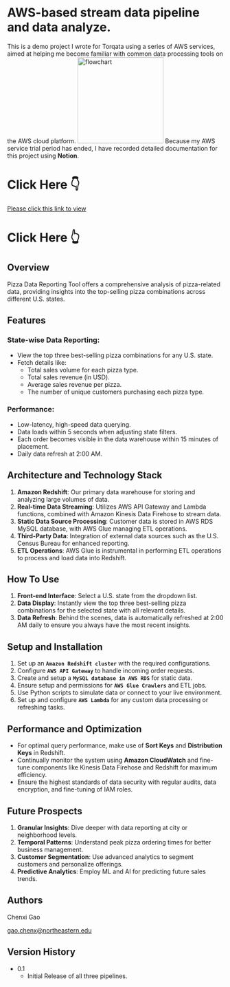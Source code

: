 # AWS-based stream data pipeline and data analyze.
This is a demo project I wrote for Torqata using a series of AWS services, aimed at helping me become familiar with common data processing tools on the AWS cloud platform.
<img src="https://github.com/chenxi-gao/workSample/blob/main/AWS_stream_data_pipeline/workflow_torqata.png" alt="flowchart" width="200" height="200">
Because my AWS service trial period has ended, I have recorded detailed documentation for this project using **Notion**. 
# Click Here 👇
[Please click this link to view](https://www.notion.so/TORQATA-PIZZA-BUSINESS-7375585a4b3e4d7c9d028f9c4261bc9b)
# Click Here 👆

## Overview
Pizza Data Reporting Tool offers a comprehensive analysis of pizza-related data, providing insights into the top-selling pizza combinations across different U.S. states.

## Features

### State-wise Data Reporting:
- View the top three best-selling pizza combinations for any U.S. state.
- Fetch details like:
  * Total sales volume for each pizza type.
  * Total sales revenue (in USD).
  * Average sales revenue per pizza.
  * The number of unique customers purchasing each pizza type.

### Performance:
- Low-latency, high-speed data querying.
- Data loads within 5 seconds when adjusting state filters.
- Each order becomes visible in the data warehouse within 15 minutes of placement.
- Daily data refresh at 2:00 AM.

## Architecture and Technology Stack

1. **Amazon Redshift**: Our primary data warehouse for storing and analyzing large volumes of data.
2. **Real-time Data Streaming**: Utilizes AWS API Gateway and Lambda functions, combined with Amazon Kinesis Data Firehose to stream data.
3. **Static Data Source Processing**: Customer data is stored in AWS RDS MySQL database, with AWS Glue managing ETL operations.
4. **Third-Party Data**: Integration of external data sources such as the U.S. Census Bureau for enhanced reporting.
5. **ETL Operations**: AWS Glue is instrumental in performing ETL operations to process and load data into Redshift.

## How To Use

1. **Front-end Interface**: Select a U.S. state from the dropdown list.
2. **Data Display**: Instantly view the top three best-selling pizza combinations for the selected state with all relevant details.
3. **Data Refresh**: Behind the scenes, data is automatically refreshed at 2:00 AM daily to ensure you always have the most recent insights.

## Setup and Installation

1. Set up an **`Amazon Redshift cluster`** with the required configurations.
2. Configure **`AWS API Gateway`** to handle incoming order requests.
3. Create and setup a **`MySQL database in AWS RDS`** for static data.
4. Ensure setup and permissions for **`AWS Glue Crawlers`** and ETL jobs.
5. Use Python scripts to simulate data or connect to your live environment.
6. Set up and configure **`AWS Lambda`** for any custom data processing or refreshing tasks.

## Performance and Optimization

- For optimal query performance, make use of **Sort Keys** and **Distribution Keys** in Redshift.
- Continually monitor the system using **Amazon CloudWatch** and fine-tune components like Kinesis Data Firehose and Redshift for maximum efficiency.
- Ensure the highest standards of data security with regular audits, data encryption, and fine-tuning of IAM roles.

## Future Prospects

1. **Granular Insights**: Dive deeper with data reporting at city or neighborhood levels.
2. **Temporal Patterns**: Understand peak pizza ordering times for better business management.
3. **Customer Segmentation**: Use advanced analytics to segment customers and personalize offerings.
4. **Predictive Analytics**: Employ ML and AI for predicting future sales trends.

## Authors

Chenxi Gao  

gao.chenx@northeastern.edu

## Version History

* 0.1
    * Initial Release of all three pipelines.
